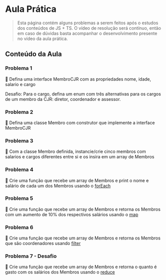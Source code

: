 # Aula Prática

> Esta página contém alguns problemas a serem feitos após o estudos dos conteúdos de JS + TS. 
O vídeo de resolução será contínuo, então em caso de dúvidas basta acompanhar o desenvolvimento presente no vídeo da aula prática.
> 

## Conteúdo da Aula

### Problema 1

🔷 Defina uma interface MembroCJR com as propriedades nome, idade, salario e cargo

Desafio: Para o cargo, defina um enum com três alternativas para os cargos de um membro da CJR: diretor, coordenador e assessor.

### Problema 2

🔷 Defina uma classe Membro com construtor que implemente a interface MembroCJR

### Problema 3

🔷 Com a classe Membro definida, instancie/crie cinco membros com salarios e cargos diferentes entre si e os insira em um array de Membros

### Problema 4

🔷 Crie uma função que recebe um array de Membros e print o nome e salário de cada um dos Membros usando o [forEach](https://developer.mozilla.org/en-US/docs/Web/JavaScript/Reference/Global_Objects/Array/forEach)

### Problema 5

🔷 Crie uma função que recebe um array de Membros e retorna os Membros com um aumento de 10% dos respectivos salários usando o [map](https://developer.mozilla.org/en-US/docs/Web/JavaScript/Reference/Global_Objects/Array/map)

### Problema 6

🔷 Crie uma função que recebe um array de Membros e retorna os Membros que são coordenadores usando [filter](https://developer.mozilla.org/pt-BR/docs/Web/JavaScript/Reference/Global_Objects/Array/filter)

### Problema 7 - Desafio

🔷 Crie uma função que recebe um array de Membros e retorna o quanto é gasto com os salários dos Membros usando o [reduce](https://developer.mozilla.org/en-US/docs/Web/JavaScript/Reference/Global_Objects/Array/reduce)
